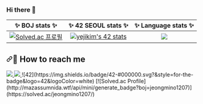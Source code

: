 ### Hi there 👋

<!-- my status -->
<table>
<thead>
<tr>
<th align="center"><g-emoji class="g-emoji" alias="sparkles" fallback-src="https://github.githubassets.com/images/icons/emoji/unicode/2728.png">✨</g-emoji> <strong>BOJ stats</strong> <g-emoji class="g-emoji" alias="sparkles" fallback-src="https://github.githubassets.com/images/icons/emoji/unicode/2728.png">✨</g-emoji></th>
<th align="center"><g-emoji class="g-emoji" alias="sparkles" fallback-src="https://github.githubassets.com/images/icons/emoji/unicode/2728.png">✨</g-emoji> <strong>42 SEOUL stats</strong> <g-emoji class="g-emoji" alias="sparkles" fallback-src="https://github.githubassets.com/images/icons/emoji/unicode/2728.png">✨</g-emoji></th>
<th align="center"><g-emoji class="g-emoji" alias="sparkles" fallback-src="https://github.githubassets.com/images/icons/emoji/unicode/2728.png">✨</g-emoji> <strong>Language stats</strong> <g-emoji class="g-emoji" alias="sparkles" fallback-src="https://github.githubassets.com/images/icons/emoji/unicode/2728.png">✨</g-emoji></th>
</tr>
</thead>
<tbody>
<tr>
<td align="center"><a href="https://solved.ac/profile/jeongmino1207" rel="nofollow"><img src="https://camo.githubusercontent.com/f1a4406fc06ea44571061ab34fb8454ae41af2e7f4996e75092ed5c9e28d6a49/687474703a2f2f6d617a617373756d6e6964612e7774662f6170692f76322f67656e65726174655f62616467653f626f6a3d6b796a3933373930" alt="Solved.ac 프로필" data-canonical-src="http://mazassumnida.wtf/api/v2/generate_badge?boj=jeongmino1207" style="max-width: 100%;"></a></td>
<td align="center"><a href="https://github.com/kyj93790/42-cursus"><img src="https://camo.githubusercontent.com/1009e9e5b84e2f8eab2e1e63c38e937a2b76f3990ae1472535530435d1c0e1b3/68747470733a2f2f626164676534322e76657263656c2e6170702f6170692f76322f636c316c6768637975303033303039693735616339713578382f73746174733f63757273757349643d323126636f616c6974696f6e49643d3835" alt="yejikim's 42 stats" data-canonical-src="https://badge42.vercel.app/api/v2/cl1lghcyu003009i75ac9q5x8/stats?cursusId=21&amp;coalitionId=85" style="max-width: 100%;"></a></td>
<td align="center"><a target="_blank" rel="noopener noreferrer nofollow" href="https://camo.githubusercontent.com/9ad21954e20098eabbe54c5096762121f36b34ec851f56d446c96cdb4ae4f313/68747470733a2f2f6769746875622d726561646d652d73746174732e76657263656c2e6170702f6170692f746f702d6c616e67732f3f757365726e616d653d6b796a3933373930266c61796f75743d636f6d706163742662675f636f6c6f723d3138302c3030303030302c267469746c655f636f6c6f723d30303030303026746578745f636f6c6f723d303030303030"><img src="https://camo.githubusercontent.com/9ad21954e20098eabbe54c5096762121f36b34ec851f56d446c96cdb4ae4f313/68747470733a2f2f6769746875622d726561646d652d73746174732e76657263656c2e6170702f6170692f746f702d6c616e67732f3f757365726e616d653d6b796a3933373930266c61796f75743d636f6d706163742662675f636f6c6f723d3138302c3030303030302c267469746c655f636f6c6f723d30303030303026746578745f636f6c6f723d303030303030" data-canonical-src="https://github-readme-stats.vercel.app/api/top-langs/?username=kyj93790&amp;layout=compact&amp;bg_color=180,000000,&amp;title_color=000000&amp;text_color=000000" style="max-width: 100%;"></a></td>
</tr>
</tbody>
</table>
<!-- how to reach me -->
<h2 dir="auto"><a id="user-content--how-to-reach-me" class="anchor" aria-hidden="true" href="#-how-to-reach-me"><svg class="octicon octicon-link" viewBox="0 0 16 16" version="1.1" width="16" height="16" aria-hidden="true"><path d="m7.775 3.275 1.25-1.25a3.5 3.5 0 1 1 4.95 4.95l-2.5 2.5a3.5 3.5 0 0 1-4.95 0 .751.751 0 0 1 .018-1.042.751.751 0 0 1 1.042-.018 1.998 1.998 0 0 0 2.83 0l2.5-2.5a2.002 2.002 0 0 0-2.83-2.83l-1.25 1.25a.751.751 0 0 1-1.042-.018.751.751 0 0 1-.018-1.042Zm-4.69 9.64a1.998 1.998 0 0 0 2.83 0l1.25-1.25a.751.751 0 0 1 1.042.018.751.751 0 0 1 .018 1.042l-1.25 1.25a3.5 3.5 0 1 1-4.95-4.95l2.5-2.5a3.5 3.5 0 0 1 4.95 0 .751.751 0 0 1-.018 1.042.751.751 0 0 1-1.042.018 1.998 1.998 0 0 0-2.83 0l-2.5 2.5a1.998 1.998 0 0 0 0 2.83Z"></path></svg></a><g-emoji class="g-emoji" alias="email" fallback-src="https://github.githubassets.com/images/icons/emoji/unicode/1f4e7.png">📧</g-emoji> How to reach me</h2>
<a href="mailto:jeongmino1207@gmail.com"> <img src="https://camo.githubusercontent.com/e58c2d4be8115b9eddeaefb150b3cfa333f15a758993e74f733b796b095db77e/68747470733a2f2f696d672e736869656c64732e696f2f62616467652f476d61696c2d4541343333353f7374796c653d666f722d7468652d6261646765266c6f676f3d476d61696c266c6f676f436f6c6f723d7768697465266c696e6b3d" data-canonical-src="https://img.shields.io/badge/Gmail-EA4335?style=for-the-badge&amp;logo=Gmail&amp;logoColor=white&amp;link=" style="max-width: 100%;"> </a>
<a href="https://www.instagram.com/junoh_snowfall/" rel="nofollow"> <img src="https://camo.githubusercontent.com/f882f737d626c183617c7a295c466ee14dc48c2e7a552dd142a6db51cf751334/68747470733a2f2f696d672e736869656c64732e696f2f62616467652f496e7374616772616d2d4534343035463f7374796c653d666f722d7468652d6261646765266c6f676f3d496e7374616772616d266c6f676f436f6c6f723d7768697465266c696e6b3d" data-canonical-src="https://img.shields.io/badge/Instagram-E4405F?style=for-the-badge&amp;logo=Instagram&amp;logoColor=white&amp;link=" style="max-width: 100%;"> </a>
![42](https://img.shields.io/badge/42-#000000.svg?&style=for-the-badge&logo=42&logoColor=white)
[![Solved.ac Profile](http://mazassumnida.wtf/api/mini/generate_badge?boj=jeongmino1207)](https://solved.ac/jeongmino1207/)



<!--
**jeongmino/jeongmino** is a ✨ _special_ ✨ repository because its `README.md` (this file) appears on your GitHub profile.

Here are some ideas to get you started:

- 🔭 I’m currently working on ...
- 🌱 I’m currently learning ...
- 👯 I’m looking to collaborate on ...
- 🤔 I’m looking for help with ...
- 💬 Ask me about ...
- 📫 How to reach me: ...
- 😄 Pronouns: ...
- ⚡ Fun fact: ...
-->
